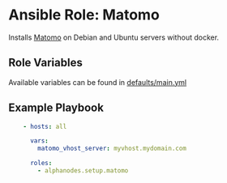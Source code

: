 # Ansible Role: Matomo

Installs [Matomo](https://matomo.org/) on Debian and Ubuntu servers without docker.

## Role Variables

Available variables can be found in [defaults/main.yml](defaults/main.yml)

## Example Playbook

```yaml
    - hosts: all

      vars:
        matomo_vhost_server: myvhost.mydomain.com

      roles:
        - alphanodes.setup.matomo
```
